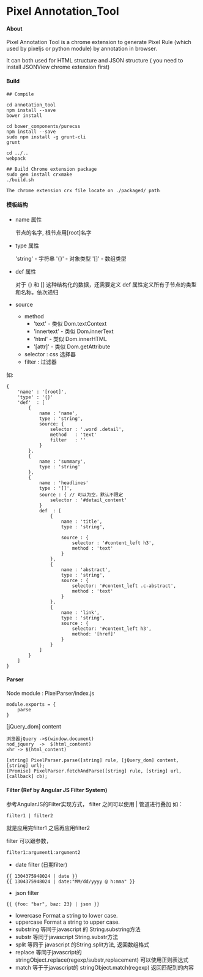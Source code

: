 Pixel Annotation_Tool
===============

#### About

Pixel Annotation Tool is a chrome extension to generate Pixel Rule (which used by pixeljs or python module) by annotation in browser.

It can both used for HTML structure and JSON structure ( you need to install JSONView chrome extension first)


#### Build
```
## Compile

cd annotation_tool
npm install --save
bower install

cd bower_components/purecss
npm install --save
sudo npm install -g grunt-cli
grunt

cd ../..
webpack

## Build Chrome extension package
sudo gem install crxmake
./build.sh

The chrome extension crx file locate on ./packaged/ path
```


#### 模板结构
- name 属性

    节点的名字, 根节点用[root]名字

- type 属性

    'string' - 字符串
    '{}' - 对象类型
    '[]' - 数组类型

- def 属性

    对于 {} 和 [] 这种结构化的数据，还需要定义 def 属性定义所有子节点的类型和名称，依次递归

- source
    - method
        - 'text'            - 类似 Dom.textContext
        - 'innertext'       - 类似 Dom.innerText
        - 'html'            - 类似 Dom.innerHTML
        - '[attr]'          - 类似 Dom.getAttribute
    - selector : css 选择器
    - filter :  过滤器

如:


```
{
    'name' : '[root]',
    'type' : '{}'
    'def'  : [
        {
            name : 'name',
            type : 'string',
            source: {
                selector : '.word .detail',
                method   : 'text'
                filter   : ''
            }
        },
        {
            name : 'summary',
            type : 'string'
        },
        {
            name : 'headlines'
            type : '[]',
            source : { // 可以为空，默认不限定
                selector : '#detail_content'
            }
            def  : [
                {
                    name : 'title',
                    type : 'string',

                    source : {
                        selector : '#content_left h3',
                        method : 'text'
                    }
                },
                {
                    name : 'abstract',
                    type : 'string',
                    source : {
                        selector: '#content_left .c-abstract',
                        method : 'text'
                    }
                },
                {
                    name : 'link',
                    type : 'string',
                    source : {
                        selector: '#content_left h3',
                        method: '[href]'
                    }
                }
            ]
        }
    ]
}
```

#### Parser

Node module : PixelParser/index.js

```
module.exports = {
    parse
}
```

[jQuery_dom] content

    浏览器jQuery ->$(window.document)
    nod_jquery  ->  $(html_content)
    xhr -> $(html_content)


```
[string] PixelParser.parse([string] rule, [jQuery_dom] content, [string] url);
[Promise] PixelParser.fetchAndParse([string] rule, [string] url, [callback] cb);
```


#### Filter (Ref by Angular JS Filter System)

参考AngularJS的Filter实现方式， filter 之间可以使用 | 管道进行叠加 如：

```
filter1 | filter2
```

就是应用完filter1 之后再应用filter2

filter 可以跟参数，

```
filter1:argument1:argument2
```

* date filter (日期filter)
```
{{ 1304375948024 | date }}
{{ 1304375948024 | date:"MM/dd/yyyy @ h:mma" }}
```

* json filter
```
{{ {foo: "bar", baz: 23} | json }}
```

* lowercase Format a string to lower case.
* uppercase Format a string to upper case.
* substring 等同于javascript 的 String.substring方法
* substr 等同于javascript String.substr方法
* split 等同于 javascript 的String.split方法, 返回数组格式
* replace 等同于javascript的 stringObject.replace(regexp/substr,replacement) 可以使用正则表达式
* match 等于于javascript的 stringObject.match(regexp) 返回匹配到的内容



